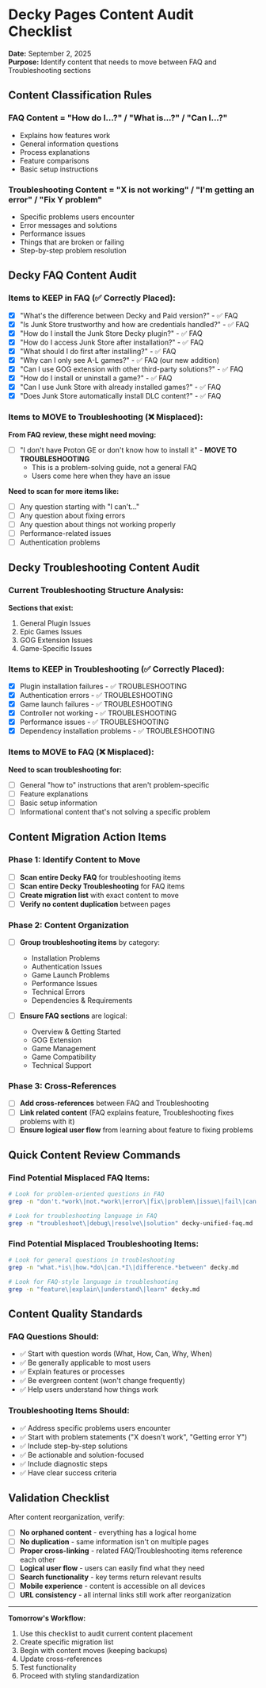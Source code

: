 # Decky Pages Content Audit Checklist
**Date:** September 2, 2025  
**Purpose:** Identify content that needs to move between FAQ and Troubleshooting sections

## Content Classification Rules

### FAQ Content = "How do I...?" / "What is...?" / "Can I...?"
- Explains how features work
- General information questions
- Process explanations
- Feature comparisons
- Basic setup instructions

### Troubleshooting Content = "X is not working" / "I'm getting an error" / "Fix Y problem"
- Specific problems users encounter
- Error messages and solutions
- Performance issues
- Things that are broken or failing
- Step-by-step problem resolution

## Decky FAQ Content Audit

### Items to KEEP in FAQ (✅ Correctly Placed):
- [x] "What's the difference between Decky and Paid version?" - ✅ FAQ
- [x] "Is Junk Store trustworthy and how are credentials handled?" - ✅ FAQ  
- [x] "How do I install the Junk Store Decky plugin?" - ✅ FAQ
- [x] "How do I access Junk Store after installation?" - ✅ FAQ
- [x] "What should I do first after installing?" - ✅ FAQ
- [x] "Why can I only see A-L games?" - ✅ FAQ (our new addition)
- [x] "Can I use GOG extension with other third-party solutions?" - ✅ FAQ
- [x] "How do I install or uninstall a game?" - ✅ FAQ
- [x] "Can I use Junk Store with already installed games?" - ✅ FAQ
- [x] "Does Junk Store automatically install DLC content?" - ✅ FAQ

### Items to MOVE to Troubleshooting (❌ Misplaced):

**From FAQ review, these might need moving:**
- [ ] "I don't have Proton GE or don't know how to install it" - **MOVE TO TROUBLESHOOTING**
  - This is a problem-solving guide, not a general FAQ
  - Users come here when they have an issue

**Need to scan for more items like:**
- [ ] Any question starting with "I can't..."
- [ ] Any question about fixing errors
- [ ] Any question about things not working properly
- [ ] Performance-related issues
- [ ] Authentication problems

## Decky Troubleshooting Content Audit

### Current Troubleshooting Structure Analysis:
**Sections that exist:**
1. General Plugin Issues
2. Epic Games Issues  
3. GOG Extension Issues
4. Game-Specific Issues

### Items to KEEP in Troubleshooting (✅ Correctly Placed):
- [x] Plugin installation failures - ✅ TROUBLESHOOTING
- [x] Authentication errors - ✅ TROUBLESHOOTING  
- [x] Game launch failures - ✅ TROUBLESHOOTING
- [x] Controller not working - ✅ TROUBLESHOOTING
- [x] Performance issues - ✅ TROUBLESHOOTING
- [x] Dependency installation problems - ✅ TROUBLESHOOTING

### Items to MOVE to FAQ (❌ Misplaced):
**Need to scan troubleshooting for:**
- [ ] General "how to" instructions that aren't problem-specific
- [ ] Feature explanations
- [ ] Basic setup information
- [ ] Informational content that's not solving a specific problem

## Content Migration Action Items

### Phase 1: Identify Content to Move
- [ ] **Scan entire Decky FAQ** for troubleshooting items
- [ ] **Scan entire Decky Troubleshooting** for FAQ items  
- [ ] **Create migration list** with exact content to move
- [ ] **Verify no content duplication** between pages

### Phase 2: Content Organization
- [ ] **Group troubleshooting items** by category:
  - Installation Problems
  - Authentication Issues
  - Game Launch Problems
  - Performance Issues
  - Technical Errors
  - Dependencies & Requirements

- [ ] **Ensure FAQ sections** are logical:
  - Overview & Getting Started
  - GOG Extension
  - Game Management
  - Game Compatibility
  - Technical Support

### Phase 3: Cross-References
- [ ] **Add cross-references** between FAQ and Troubleshooting
- [ ] **Link related content** (FAQ explains feature, Troubleshooting fixes problems with it)
- [ ] **Ensure logical user flow** from learning about feature to fixing problems

## Quick Content Review Commands

### Find Potential Misplaced FAQ Items:
```bash
# Look for problem-oriented questions in FAQ
grep -n "don't.*work\|not.*work\|error\|fix\|problem\|issue\|fail\|can't" decky-unified-faq.md

# Look for troubleshooting language in FAQ
grep -n "troubleshoot\|debug\|resolve\|solution" decky-unified-faq.md
```

### Find Potential Misplaced Troubleshooting Items:
```bash
# Look for general questions in troubleshooting  
grep -n "what.*is\|how.*do\|can.*I\|difference.*between" decky.md

# Look for FAQ-style language in troubleshooting
grep -n "feature\|explain\|understand\|learn" decky.md
```

## Content Quality Standards

### FAQ Questions Should:
- ✅ Start with question words (What, How, Can, Why, When)
- ✅ Be generally applicable to most users
- ✅ Explain features or processes
- ✅ Be evergreen content (won't change frequently)
- ✅ Help users understand how things work

### Troubleshooting Items Should:
- ✅ Address specific problems users encounter
- ✅ Start with problem statements ("X doesn't work", "Getting error Y")
- ✅ Include step-by-step solutions
- ✅ Be actionable and solution-focused
- ✅ Include diagnostic steps
- ✅ Have clear success criteria

## Validation Checklist

After content reorganization, verify:
- [ ] **No orphaned content** - everything has a logical home
- [ ] **No duplication** - same information isn't on multiple pages  
- [ ] **Proper cross-linking** - related FAQ/Troubleshooting items reference each other
- [ ] **Logical user flow** - users can easily find what they need
- [ ] **Search functionality** - key terms return relevant results
- [ ] **Mobile experience** - content is accessible on all devices
- [ ] **URL consistency** - all internal links still work after reorganization

---

**Tomorrow's Workflow:**
1. Use this checklist to audit current content placement
2. Create specific migration list 
3. Begin with content moves (keeping backups)
4. Update cross-references
5. Test functionality
6. Proceed with styling standardization